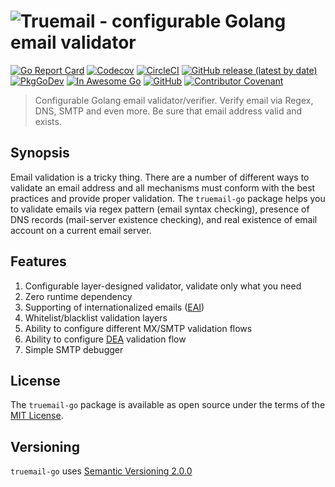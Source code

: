 # ![Truemail - configurable Golang email validator](https://truemail-rb.org/assets/images/truemail_logo.png)

[![Go Report Card](https://goreportcard.com/badge/github.com/truemail-rb/truemail-go)](https://goreportcard.com/report/github.com/truemail-rb/truemail-go)
[![Codecov](https://codecov.io/gh/truemail-rb/truemail-go/branch/master/graph/badge.svg)](https://codecov.io/gh/truemail-rb/truemail-go)
[![CircleCI](https://circleci.com/gh/truemail-rb/truemail-go/tree/master.svg?style=svg)](https://circleci.com/gh/truemail-rb/truemail-go/tree/master)
[![GitHub release (latest by date)](https://img.shields.io/github/v/release/truemail-rb/truemail-go)](https://github.com/truemail-rb/truemail-go/releases)
[![PkgGoDev](https://pkg.go.dev/badge/github.com/truemail-rb/truemail-go)](https://pkg.go.dev/github.com/truemail-rb/truemail-go)
[![In Awesome Go](https://awesome.re/mentioned-badge.svg)](https://github.com/avelino/awesome-go)
[![GitHub](https://img.shields.io/github/license/truemail-rb/truemail-go)](https://github.com/truemail-rb/truemail-go/blob/master/LICENSE.txt)
[![Contributor Covenant](https://img.shields.io/badge/Contributor%20Covenant-v1.4%20adopted-ff69b4.svg)](https://github.com/truemail-rb/truemail-go/blob/master/CODE_OF_CONDUCT.md)

> Configurable Golang email validator/verifier. Verify email via Regex, DNS, SMTP and even more. Be sure that email address valid and exists.

## Synopsis

Email validation is a tricky thing. There are a number of different ways to validate an email address and all mechanisms must conform with the best practices and provide proper validation. The `truemail-go` package helps you to validate emails via regex pattern (email syntax checking), presence of DNS records (mail-server existence checking), and real existence of email account on a current email server.

## Features

1. Configurable layer-designed validator, validate only what you need
2. Zero runtime dependency
3. Supporting of internationalized emails ([EAI](https://en.wikipedia.org/wiki/Email_address#Internationalization))
4. Whitelist/blacklist validation layers
5. Ability to configure different MX/SMTP validation flows
6. Ability to configure [DEA](https://en.wikipedia.org/wiki/Disposable_email_address) validation flow
7. Simple SMTP debugger

## License

The `truemail-go` package is available as open source under the terms of the [MIT License](https://opensource.org/licenses/MIT).

## Versioning

`truemail-go` uses [Semantic Versioning 2.0.0](https://semver.org)
